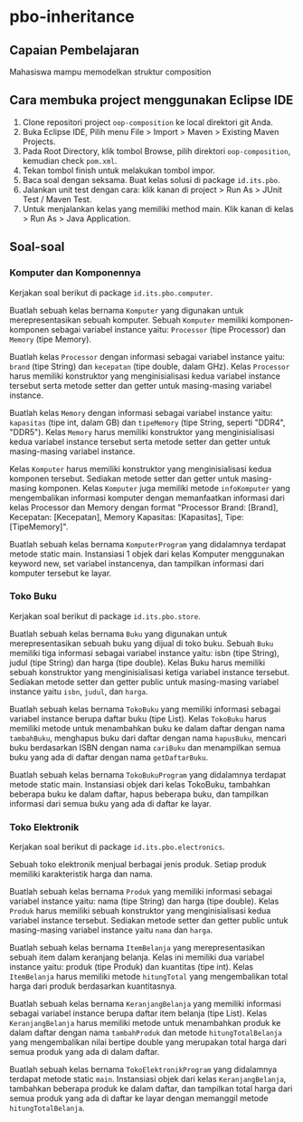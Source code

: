 # pbo-inheritance

## Capaian Pembelajaran

Mahasiswa mampu memodelkan struktur composition

## Cara membuka project menggunakan Eclipse IDE

1. Clone repositori project `oop-composition` ke local direktori git Anda.
2. Buka Eclipse IDE, Pilih menu File > Import > Maven > Existing Maven Projects.
3. Pada Root Directory, klik tombol Browse, pilih direktori `oop-composition`, kemudian check `pom.xml`.
4. Tekan tombol finish untuk melakukan tombol impor.
5. Baca soal dengan seksama. Buat kelas solusi di package `id.its.pbo`.
6. Jalankan unit test dengan cara: klik kanan di project > Run As > JUnit Test / Maven Test.
7. Untuk menjalankan kelas yang memiliki method main. Klik kanan di kelas > Run As > Java Application.

## Soal-soal

### Komputer dan Komponennya

Kerjakan soal berikut di package `id.its.pbo.computer`.

Buatlah sebuah kelas bernama `Komputer` yang digunakan untuk merepresentasikan sebuah komputer. Sebuah `Komputer` memiliki komponen-komponen sebagai variabel instance yaitu: `Processor` (tipe Processor) dan `Memory` (tipe Memory).

Buatlah kelas `Processor` dengan informasi sebagai variabel instance yaitu: `brand` (tipe String) dan `kecepatan` (tipe double, dalam GHz). Kelas `Processor` harus memiliki konstruktor yang menginisialisasi kedua variabel instance tersebut serta metode setter dan getter untuk masing-masing variabel instance.

Buatlah kelas `Memory` dengan informasi sebagai variabel instance yaitu: `kapasitas` (tipe int, dalam GB) dan `tipeMemory` (tipe String, seperti "DDR4", "DDR5"). Kelas `Memory` harus memiliki konstruktor yang menginisialisasi kedua variabel instance tersebut serta metode setter dan getter untuk masing-masing variabel instance.

Kelas `Komputer` harus memiliki konstruktor yang menginisialisasi kedua komponen tersebut. Sediakan metode setter dan getter untuk masing-masing komponen. Kelas `Komputer` juga memiliki metode `infoKomputer` yang mengembalikan informasi komputer dengan memanfaatkan informasi dari kelas Processor dan Memory dengan format "Processor Brand: [Brand], Kecepatan: [Kecepatan], Memory Kapasitas: [Kapasitas], Tipe: [TipeMemory]".

Buatlah sebuah kelas bernama `KomputerProgram` yang didalamnya terdapat metode static main. Instansiasi 1 objek dari kelas Komputer menggunakan keyword new, set variabel instancenya, dan tampilkan informasi dari komputer tersebut ke layar.

### Toko Buku

Kerjakan soal berikut di package `id.its.pbo.store`.

Buatlah sebuah kelas bernama `Buku` yang digunakan untuk merepresentasikan sebuah buku yang dijual di toko buku. Sebuah `Buku` memiliki tiga informasi sebagai variabel instance yaitu: isbn (tipe String), judul (tipe String) dan harga (tipe double). Kelas Buku harus memiliki sebuah konstruktor yang menginisialisasi ketiga variabel instance tersebut. Sediakan metode setter dan getter public untuk masing-masing variabel instance yaitu `isbn`, `judul`, dan `harga`.

Buatlah sebuah kelas bernama `TokoBuku` yang memiliki informasi sebagai variabel instance berupa daftar buku (tipe List<Buku>). Kelas `TokoBuku` harus memiliki metode untuk menambahkan buku ke dalam daftar dengan nama `tambahBuku`, menghapus buku dari daftar dengan nama `hapusBuku`, mencari buku berdasarkan ISBN dengan nama `cariBuku` dan menampilkan semua buku yang ada di daftar dengan nama `getDaftarBuku`.

Buatlah sebuah kelas bernama `TokoBukuProgram` yang didalamnya terdapat metode static main. Instansiasi objek dari kelas TokoBuku, tambahkan beberapa buku ke dalam daftar, hapus beberapa buku, dan tampilkan informasi dari semua buku yang ada di daftar ke layar.

### Toko Elektronik

Kerjakan soal berikut di package `id.its.pbo.electronics`.

Sebuah toko elektronik menjual berbagai jenis produk. Setiap produk memiliki karakteristik harga dan nama.

Buatlah sebuah kelas bernama `Produk` yang memiliki informasi sebagai variabel instance yaitu: nama (tipe String) dan harga (tipe double). Kelas `Produk` harus memiliki sebuah konstruktor yang menginisialisasi kedua variabel instance tersebut. Sediakan metode setter dan getter public untuk masing-masing variabel instance yaitu `nama` dan `harga`.

Buatlah sebuah kelas bernama `ItemBelanja` yang merepresentasikan sebuah item dalam keranjang belanja. Kelas ini memiliki dua variabel instance yaitu: produk (tipe Produk) dan kuantitas (tipe int). Kelas `ItemBelanja` harus memiliki metode `hitungTotal` yang mengembalikan total harga dari produk berdasarkan kuantitasnya.

Buatlah sebuah kelas bernama `KeranjangBelanja` yang memiliki informasi sebagai variabel instance berupa daftar item belanja (tipe List<ItemBelanja>). Kelas `KeranjangBelanja` harus memiliki metode untuk menambahkan produk ke dalam daftar dengan nama `tambahProduk` dan metode `hitungTotalBelanja` yang mengembalikan nilai bertipe double yang merupakan total harga dari semua produk yang ada di dalam daftar.

Buatlah sebuah kelas bernama `TokoElektronikProgram` yang didalamnya terdapat metode static `main`. Instansiasi objek dari kelas `KeranjangBelanja`, tambahkan beberapa produk ke dalam daftar, dan tampilkan total harga dari semua produk yang ada di daftar ke layar dengan memanggil metode `hitungTotalBelanja`.

